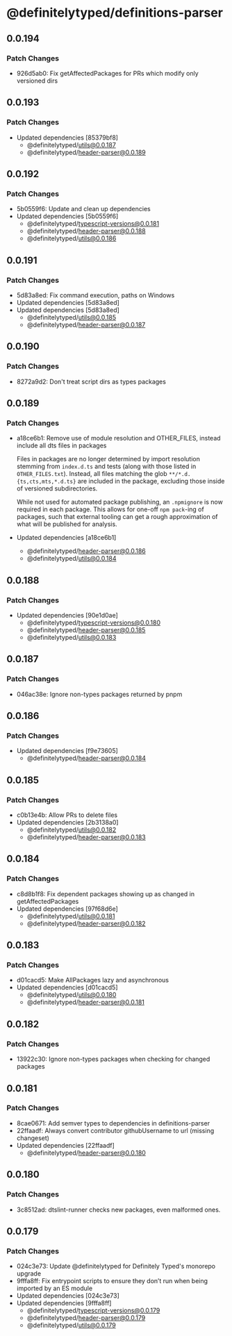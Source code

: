 # @definitelytyped/definitions-parser

## 0.0.194

### Patch Changes

- 926d5ab0: Fix getAffectedPackages for PRs which modify only versioned dirs

## 0.0.193

### Patch Changes

- Updated dependencies [85379bf8]
  - @definitelytyped/utils@0.0.187
  - @definitelytyped/header-parser@0.0.189

## 0.0.192

### Patch Changes

- 5b0559f6: Update and clean up dependencies
- Updated dependencies [5b0559f6]
  - @definitelytyped/typescript-versions@0.0.181
  - @definitelytyped/header-parser@0.0.188
  - @definitelytyped/utils@0.0.186

## 0.0.191

### Patch Changes

- 5d83a8ed: Fix command execution, paths on Windows
- Updated dependencies [5d83a8ed]
- Updated dependencies [5d83a8ed]
  - @definitelytyped/utils@0.0.185
  - @definitelytyped/header-parser@0.0.187

## 0.0.190

### Patch Changes

- 8272a9d2: Don't treat script dirs as types packages

## 0.0.189

### Patch Changes

- a18ce6b1: Remove use of module resolution and OTHER_FILES, instead include all dts files in packages

  Files in packages are no longer determined by import resolution stemming from `index.d.ts` and tests (along with those listed in `OTHER_FILES.txt`).
  Instead, all files matching the glob `**/*.d.{ts,cts,mts,*.d.ts}` are included in the package, excluding those inside of versioned subdirectories.

  While not used for automated package publishing, an `.npmignore` is now required in each package.
  This allows for one-off `npm pack`-ing of packages, such that external tooling can get a rough approximation of what will be published for analysis.

- Updated dependencies [a18ce6b1]
  - @definitelytyped/header-parser@0.0.186
  - @definitelytyped/utils@0.0.184

## 0.0.188

### Patch Changes

- Updated dependencies [90e1d0ae]
  - @definitelytyped/typescript-versions@0.0.180
  - @definitelytyped/header-parser@0.0.185
  - @definitelytyped/utils@0.0.183

## 0.0.187

### Patch Changes

- 046ac38e: Ignore non-types packages returned by pnpm

## 0.0.186

### Patch Changes

- Updated dependencies [f9e73605]
  - @definitelytyped/header-parser@0.0.184

## 0.0.185

### Patch Changes

- c0b13e4b: Allow PRs to delete files
- Updated dependencies [2b3138a0]
  - @definitelytyped/utils@0.0.182
  - @definitelytyped/header-parser@0.0.183

## 0.0.184

### Patch Changes

- c8d8b1f8: Fix dependent packages showing up as changed in getAffectedPackages
- Updated dependencies [97f68d6e]
  - @definitelytyped/utils@0.0.181
  - @definitelytyped/header-parser@0.0.182

## 0.0.183

### Patch Changes

- d01cacd5: Make AllPackages lazy and asynchronous
- Updated dependencies [d01cacd5]
  - @definitelytyped/utils@0.0.180
  - @definitelytyped/header-parser@0.0.181

## 0.0.182

### Patch Changes

- 13922c30: Ignore non-types packages when checking for changed packages

## 0.0.181

### Patch Changes

- 8cae0671: Add semver types to dependencies in definitions-parser
- 22ffaadf: Always convert contributor githubUsername to url (missing changeset)
- Updated dependencies [22ffaadf]
  - @definitelytyped/header-parser@0.0.180

## 0.0.180

### Patch Changes

- 3c8512ad: dtslint-runner checks new packages, even malformed ones.

## 0.0.179

### Patch Changes

- 024c3e73: Update @definitelytyped for Definitely Typed's monorepo upgrade
- 9fffa8ff: Fix entrypoint scripts to ensure they don’t run when being imported by an ES module
- Updated dependencies [024c3e73]
- Updated dependencies [9fffa8ff]
  - @definitelytyped/typescript-versions@0.0.179
  - @definitelytyped/header-parser@0.0.179
  - @definitelytyped/utils@0.0.179
